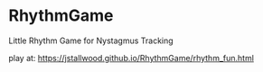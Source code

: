 # RhythmGame
Little Rhythm Game for Nystagmus Tracking

play at: https://jstallwood.github.io/RhythmGame/rhythm_fun.html
